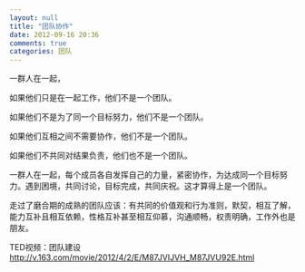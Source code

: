 ```yaml
---
layout: null
title: "团队协作"
date: 2012-09-16 20:36
comments: true
categories: 团队
---
```


一群人在一起，

如果他们只是在一起工作，他们不是一个团队。

如果他们不是为了同一个目标努力，他们不是一个团队。

如果他们互相之间不需要协作，他们不是一个团队。

如果他们不共同对结果负责，他们也不是一个团队。

一群人在一起，每个成员各自发挥自己的力量，紧密协作，为达成同一个目标努力。遇到困境，共同讨论，目标完成，共同庆祝。这才算得上是一个团队。

走过了磨合期的成熟的团队应该：有共同的价值观和行为准则，默契，相互了解，能力互补且相互依赖，性格互补甚至相互仰慕，沟通顺畅，权责明确，工作外也是朋友。


TED视频：团队建设
http://v.163.com/movie/2012/4/2/E/M87JVIJVH_M87JVU92E.html

